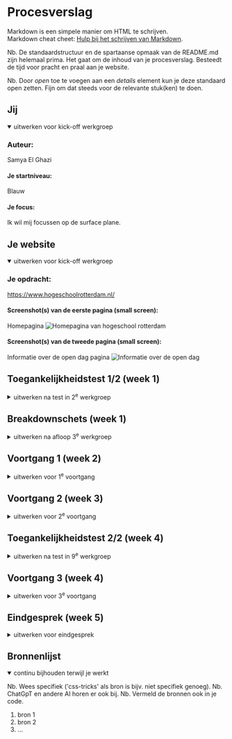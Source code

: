 # Procesverslag
Markdown is een simpele manier om HTML te schrijven.  
Markdown cheat cheet: [Hulp bij het schrijven van Markdown](https://github.com/adam-p/markdown-here/wiki/Markdown-Cheatsheet).

Nb. De standaardstructuur en de spartaanse opmaak van de README.md zijn helemaal prima. Het gaat om de inhoud van je procesverslag. Besteedt de tijd voor pracht en praal aan je website.

Nb. Door *open* toe te voegen aan een *details* element kun je deze standaard open zetten. Fijn om dat steeds voor de relevante stuk(ken) te doen.





## Jij

<details open>
  <summary>uitwerken voor kick-off werkgroep</summary>

  ### Auteur:
  Samya El Ghazi

  #### Je startniveau:
  Blauw

  #### Je focus:
  Ik wil mij focussen op de surface plane.
 
</details>





## Je website

<details open>
  <summary>uitwerken voor kick-off werkgroep</summary>

  ### Je opdracht:
  https://www.hogeschoolrotterdam.nl/

  #### Screenshot(s) van de eerste pagina (small screen): 
  Homepagina 
  <img src="readme-images/homepagina.png" width="375px" alt="Homepagina van hogeschool rotterdam">

  #### Screenshot(s) van de tweede pagina (small screen):
  Informatie over de open dag pagina
  <img src="readme-images/opendagpagina.png" width="375px" alt="Informatie over de open dag">
 
</details>



## Toegankelijkheidstest 1/2 (week 1)

<details>
  <summary>uitwerken na test in 2<sup>e</sup> werkgroep</summary>

  ### Bevindingen
  Lijst met je bevindingen die in de test naar voren kwamen:

  ### Screenreader
  Om de website die ik ga coderen te testen of hij voldoet aan toegankelijkheid heb ik de website getest met een screenreader. Tijdens het testen heb ik een aantal interessante bevindingen gevonden.

  Tijdens het testen werden vrijwel alle links opgenoemd, maar er staan in de lijst allemaal nummers (?). Het is niet duidelijk waar deze nummers vandaan komen en wat ze betekenen. Dit is niet gebruikersvriendelijk/toegankelijk. Hierdoor haakte ik af.

  De navigatie wordt opgelezen, maar het is niet duidelijk waar we zijn in de navigatie.

  De navigatie sluit niet vanzelf. Er worden allemaal dingen opgelezen die op de pagina achter de navigatie staan.

  De Voiceover begint steeds opnieuw als je ergens op drukt, of hij leest niet verder
  
  Kopjes worden niet weergegeven die in de grid staan. Het lijkt alsof het helemaal wordt overgeslagen. De footer wordt opgelezen ipv de informatie die direct op de pagina staat.

  De voiceover vond ik best irritant, omdat het enige wat ik hoorde was "link, link, link, link". Er was geen afwisseling in het lezen van wat er op de webpagina staat.

</details>



## Breakdownschets (week 1)

<details>
  <summary>uitwerken na afloop 3<sup>e</sup> werkgroep</summary>

  ### de hele pagina: 
  <img src="readme-images/dummy-plaatje.jpg" width="375px" alt="breakdown van de hele pagina">

  ### dynamisch deel (bijv menu): 
  <img src="./readme-images/dynamischbreakdown1.png" width="375px" alt="breakdown van een dynamisch deel">

  ### wellicht nog een dynamisch deel (bijv filter): 
  <img src="readme-images/dummy-plaatje.jpg" width="375px" alt="breakdown van nog een dynamisch deel">

</details>





## Voortgang 1 (week 2)

<details>
  <summary>uitwerken voor 1<sup>e</sup> voortgang</summary>

  ### Stand van zaken
  - Het gaat wel goed denk ik tot nu toe met de html, het enige waar ik tegen aan loop is dat veel van dezelfde elementen terug komen in de html. Ik vraag mij dan af hoe ik dit dan moet vormgeven in de css. Ik vind het ook lastig om te bepalen wat er allemaal in mijn header moet staan. Mijn website heeft wel een h1(vormgegeven als knop), maar dan met een img erachter en de nav staat op de image.


  ### Agenda voor meeting
  samen met je groepje opstellen

Phon:
1. Mag je ook (meerdere) section(s) in je footer hebben?
2. Wat is het html element die ik moet gebruiken voor de beoordeling onderaan
3. Moet er in de head een header of is dat onnodig

Zineb:
1. Hoe kun je iconen dowloaden van de site?
2. Wanneer gebruik ik section en wanneer article?
3. Wanneer gebruik ik figure en figcaption en wanneer alleen een img?

Samya:
1. Kan ik in een section andere html elementen stoppen zonder een article om de section heen te zetten?
2. Moet je een section zetten om de header als er een img in zit en een link?
3. Moeten er in de nav links staan, of buttons voor mijn menu?

Bener:
1. Wanneer gebruik ik ul en wanneer ol?
2. ik heb lang niet gecodeerd. Hoe onderscheid ik een parent van een child? En wat betekenen ze?
3. Er staat geen h1 op de homepagina van mijn website, maar met een grote logo. Mag deze als h1 worden gebruikt?


  ### Verslag van meeting
  hier na afloop snel de uitkomsten van de meeting vastleggen

  Aanwezigen:
  - Zineb
  - Kanokphon
  - Bener
  - Samya

  Docent & studentassistent:
  - Sanne
  - Anouar

  We hebben tijdens de meeting onze code besproken en elkaar feedback gegeven en antwoord kunnen geven op elkaars vragen. We hebben samen elkaars html verbeterd door er aandachtig naar te kijken en feedback te geven over welke code wel correct is en wanneer je welke code gebruikt. Ik heb bijvoorbeeld feedback gekregen op wat er in mijn header moet staan.

  Ik ben er ook achter gekomen dat ik moet kijken naar of de images decoratie of informatie zijn. Alle decoratieve images moeten daarom in de css met de css tag background-image. Ik heb nu ook weer geleerd hoe ik een h1 kan verbergen van de pagina, maar dat het toch wel door de screenreader gelezen kan worden. Ik heb ook geleerd hoe je een table of content kunt maken in je html pagina.

  Ik ben gaan realiseren dat ik wel veel nog moet gaan doen aan mijn html en dit ook moet laten valideren door student-assistenten, medestudenten en docenten & ik kan een online validator gebruiken. 

</details>





## Voortgang 2 (week 3)

<details>
  <summary>uitwerken voor 2<sup>e</sup> voortgang</summary>

  ### Stand van zaken
  hier dit ging goed & dit was lastig (neem ook screenshots op van delen van je website en code)
  Ik vond het best lastig om font face te gebruiken in mijn css. Om 1 of andere reden deed dit het niet. Ik heb hierop feedback ontvangen van de student-assistenten. We hebben dit het hele moment uit zitten vogelen en uiteindelijk hebben we de juiste code erin kunnen zetten.


  ### Agenda voor meeting
  samen met je groepje opstellen

  | Bener      | Kanokphon         | Samya    | student 4        |
  | ---            | ---                | ---          | ---              |
  | dit bespreken  | en dit             | en ik dit    | en dan ik dat    |
  | en dat ook nog | dit als er tijd is | nog een punt | dit wil ik zeker |
  | ...            | ...                | ...          | ...              |


  ### Verslag van meeting
  hier na afloop snel de uitkomsten van de meeting vastleggen

  - punt 1
  - punt 2
  - nog een punt
- ...

</details>





## Toegankelijkheidstest 2/2 (week 4)

<details>
  <summary>uitwerken na test in 9<sup>e</sup> werkgroep</summary>

  ### Bevindingen
  Lijst met je bevindingen die in de test naar voren kwamen (geef ook aan wat er verbeterd is):

</details>





## Voortgang 3 (week 4)

<details>
  <summary>uitwerken voor 3<sup>e</sup> voortgang</summary>

  ### Stand van zaken
  hier dit ging goed & dit was lastig (neem ook screenshots op van delen van je website en code)


  ### Agenda voor meeting
  samen met je groepje opstellen

  | Bener     | Zineb          | Kanokphon    | Samya        |
  | ---            | ---                | ---          | ---              |
  | 1.⁠ ⁠Hoe maak je ook alweer een foto carousel/slider? (Automatisch)
  | 2.⁠ ⁠Hoe maak ik hover animaties in die carousel?
             | en ik dit    | en dan ik dat    |
  | en dat ook nog | dit als er tijd is | nog een punt | dit wil ik zeker |
  | ...            | ...                | ...          | ...              |


  ### Verslag van meeting
  hier na afloop snel de uitkomsten van de meeting vastleggen

  - punt 1
  - punt 2
  - nog een punt
  - ...

</details>





## Eindgesprek (week 5)

<details>
  <summary>uitwerken voor eindgesprek</summary>

  ### Je uitkomst - karakteristiek screenshots:
  <img src="readme-images/dummy-plaatje.jpg" width="375px" alt="uitomst opdracht 1">


  ### Dit ging goed/Heb ik geleerd: 
  Korte omschrijving met plaatjes

  <img src="readme-images/dummy-plaatje.jpg" width="375px" alt="top">


  ### Dit was lastig/Is niet gelukt:
  Korte omschrijving met plaatjes

  <img src="readme-images/dummy-plaatje.jpg" width="375px" alt="bummer">
</details>





## Bronnenlijst

<details open>
  <summary>continu bijhouden terwijl je werkt</summary>

  Nb. Wees specifiek ('css-tricks' als bron is bijv. niet specifiek genoeg). 
  Nb. ChatGpT en andere AI horen er ook bij.
  Nb. Vermeld de bronnen ook in je code.

  1. bron 1
  2. bron 2
  3. ...

</details>